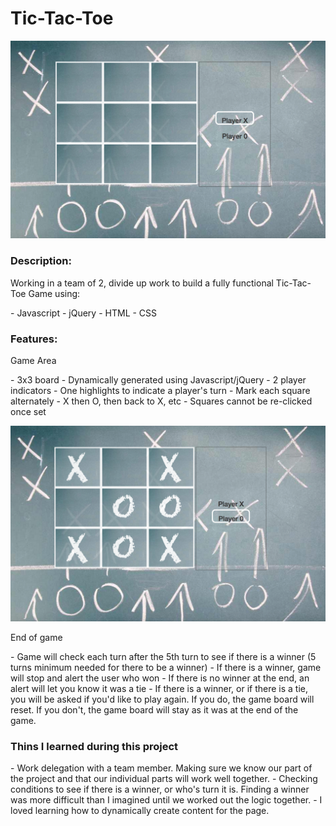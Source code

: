 <h1>Tic-Tac-Toe</h1>

![alt text](screenshots/gameboard_home.png "Tic Tac Toe game board ready for play")

<h3>Description:</h3>
<p>Working in a team of 2, divide up work to build a fully functional Tic-Tac-Toe Game using:</p>
- Javascript
- jQuery 
- HTML
- CSS

<h3>Features:</h3>
<p>Game Area</p>
- 3x3 board
- Dynamically generated using Javascript/jQuery
- 2 player indicators
- One highlights to indicate a player's turn
- Mark each square alternately
- X then O, then back to X, etc
- Squares cannot be re-clicked once set

![alt text](screenshots/gameplay.png "Game board during play")


<p>End of game</p>
- Game will check each turn after the 5th turn to see if there is a winner (5 turns minimum needed for there to be a winner)
- If there is a winner, game will stop and alert the user who won
- If there is no winner at the end, an alert will let you know it was a tie
- If there is a  winner, or if there is a tie, you will be asked if you'd like to play again.  If you do, the game board will reset.  If you don't, the game board will stay as it was at the end of the game.  

<h3>Thins I learned during this project</h3>
- Work delegation with a team member.  Making sure we know our part of the project and that our individual parts will work well together.  
- Checking conditions to see if there is a winner, or who's turn it is.  Finding a winner was more difficult than I imagined until we worked out the logic together.  
- I loved learning how to dynamically create content for the page.  
